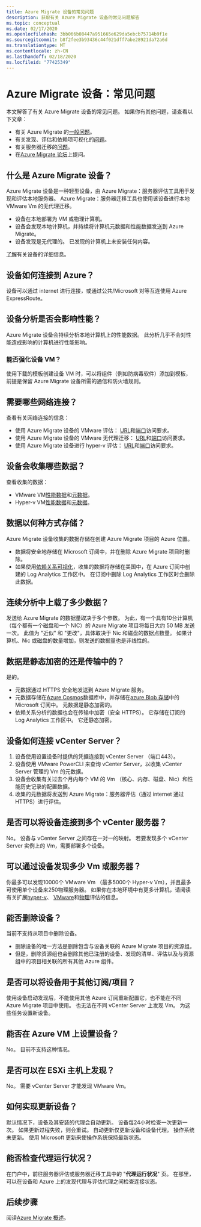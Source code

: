 ```yaml
---
title: Azure Migrate 设备的常见问题
description: 获取有关 Azure Migrate 设备的常见问题解答
ms.topic: conceptual
ms.date: 02/17/2020
ms.openlocfilehash: 3bb066b08447a951665e629da5ebcb75714b9f1e
ms.sourcegitcommit: b8f2fee3b93436c44f021dff7abe28921da72a6d
ms.translationtype: MT
ms.contentlocale: zh-CN
ms.lasthandoff: 02/18/2020
ms.locfileid: "77425349"
---
```

# <a name="azure-migrate-appliance-common-questions"></a>Azure Migrate 设备：常见问题

本文解答了有关 Azure Migrate 设备的常见问题。 如果你有其他问题，请查看以下文章：

- 有关 Azure Migrate 的[一般问题](resources-faq.md)。
- 有关发现、评估和依赖项可视化的[问题](common-questions-discovery-assessment.md)。
- 有关服务器迁移的[问题](common-questions-server-migration.md)。
- 在[Azure Migrate 论坛](https://aka.ms/AzureMigrateForum)上提问。 


## <a name="what-is-the-azure-migrate-appliance"></a>什么是 Azure Migrate 设备？

Azure Migrate 设备是一种轻型设备，由 Azure Migrate：服务器评估工具用于发现和评估本地服务器。 Azure Migrate：服务器迁移工具也使用该设备进行本地 VMware Vm 的无代理迁移。 

- 设备在本地部署为 VM 或物理计算机。
- 设备会发现本地计算机，并持续将计算机元数据和性能数据发送到 Azure Migrate。
- 设备发现是无代理的。 已发现的计算机上未安装任何内容。

[了解](migrate-appliance.md)有关设备的详细信息。

## <a name="how-does-the-appliance-connect-to-azure"></a>设备如何连接到 Azure？

设备可以通过 internet 进行连接，或通过公共/Microsoft 对等互连使用 Azure ExpressRoute。

## <a name="does-appliance-analysis-impact-performance"></a>设备分析是否会影响性能？

Azure Migrate 设备会持续分析本地计算机上的性能数据。 此分析几乎不会对性能造成影响的计算机进行性能影响。

### <a name="can-i-harden-the-appliance-vm"></a>能否强化设备 VM？

使用下载的模板创建设备 VM 时，可以将组件（例如防病毒软件）添加到模板，前提是保留 Azure Migrate 设备所需的通信和防火墙规则。


## <a name="what-network-connectivity-is-needed"></a>需要哪些网络连接？

查看有关网络连接的信息：
- 使用 Azure Migrate 设备的 VMware 评估： [URL](migrate-appliance.md#url-access)和[端口](migrate-support-matrix-vmware.md#port-access)访问要求。
- 使用 Azure Migrate 设备的 VMware 无代理迁移： [URL](migrate-appliance.md#url-access)和[端口](migrate-support-matrix-vmware-migration.md#agentless-ports)访问要求。
- 使用 Azure Migrate 设备进行 hyper-v 评估： [URL](migrate-appliance.md#url-access)和[端口](migrate-support-matrix-hyper-v.md#port-access)访问要求。


## <a name="what-data-does-the-appliance-collect"></a>设备会收集哪些数据？

查看收集的数据：

- VMware VM[性能数据](migrate-appliance.md#collected-performance-data-vmware)和[元数据](migrate-appliance.md#collected-metadata-vmware)。
- Hyper-v VM[性能数据](migrate-appliance.md#collected-performance-data-hyper-v)和[元数据](migrate-appliance.md#collected-metadata-hyper-v)。


## <a name="how-is-data-stored"></a>数据以何种方式存储？

Azure Migrate 设备收集的数据存储在创建 Azure Migrate 项目的 Azure 位置。 

- 数据将安全地存储在 Microsoft 订阅中，并在删除 Azure Migrate 项目时删除。
- 如果使用[依赖关系可视化](concepts-dependency-visualization.md)，收集的数据将存储在美国中，在 Azure 订阅中创建的 Log Analytics 工作区中。 在订阅中删除 Log Analytics 工作区时会删除此数据。

## <a name="how-much-data-is-uploaded-in-continuous-profiling"></a>连续分析中上载了多少数据？

发送给 Azure Migrate 的数据量取决于多个参数。 为此，有一个具有10台计算机（每个都有一个磁盘和一个 NIC）的 Azure Migrate 项目将每日大约 50 MB 发送一次。 此值为 "近似" 和 "更改"，具体取决于 Nic 和磁盘的数据点数量。 如果计算机、Nic 或磁盘的数量增加，则发送的数据量也是非线性的。

## <a name="is-data-encrypted-at-restin-transit"></a>数据是静态加密的还是传输中的？

是的。

- 元数据通过 HTTPS 安全地发送到 Azure Migrate 服务。
- 元数据存储在[Azure Cosmos](../cosmos-db/database-encryption-at-rest.md)数据库中，并存储在[azure Blob 存储](../storage/common/storage-service-encryption.md)中的 Microsoft 订阅中。 元数据是静态加密的。
- 依赖关系分析的数据也会在传输中加密（安全 HTTPS）。 它存储在订阅的 Log Analytics 工作区中。 它还静态加密。

## <a name="how-does-the-appliance-connect-to-vcenter-server"></a>设备如何连接 vCenter Server？

1. 设备使用设置设备时提供的凭据连接到 vCenter Server （端口443）。
2. 设备使用 VMware PowerCLI 来查询 vCenter Server，以收集 vCenter Server 管理的 Vm 的元数据。
3. 设备会收集有关过去个月内每个 VM 的 Vm （核心、内存、磁盘、Nic）和性能历史记录的配置数据。
4. 收集的元数据将发送到 Azure Migrate：服务器评估（通过 internet 通过 HTTPS）进行评估。

## <a name="can-i-connect-the-appliance-to-multiple-vcenter-servers"></a>是否可以将设备连接到多个 vCenter 服务器？

No。 设备与 vCenter Server 之间存在一对一的映射。 若要发现多个 vCenter Server 实例上的 Vm，需要部署多个设备。

## <a name="how-many-vms-or-servers-can-i-discover-with-an-appliance"></a>可以通过设备发现多少 Vm 或服务器？

你最多可以发现10000个 VMware Vm （最多5000个 Hyper-v Vm），并且最多可使用单个设备来250物理服务器。 如果你在本地环境中有更多计算机，请阅读有关扩展[hyper-v](scale-hyper-v-assessment.md)、 [VMware](scale-vmware-assessment.md)和[物理](scale-physical-assessment.md)评估的信息。

## <a name="can-i-delete-an-appliance"></a>能否删除设备？

当前不支持从项目中删除设备。

- 删除设备的唯一方法是删除包含与设备关联的 Azure Migrate 项目的资源组。
- 但是，删除资源组也会删除其他已注册的设备、发现的清单、评估以及与资源组中的项目相关联的所有其他 Azure 组件。


## <a name="can-i-use-the-appliance-with-a-different-subscriptionproject"></a>是否可以将设备用于其他订阅/项目？

使用设备启动发现后，不能使用其他 Azure 订阅重新配置它，也不能在不同 Azure Migrate 项目中使用。 也无法在不同 vCenter Server 上发现 Vm。 为这些任务设置新设备。

## <a name="can-i-set-up-the-appliance-on-an-azure-vm"></a>能否在 Azure VM 上设置设备？
No。 目前不支持这种情况。 

## <a name="can-i-discover-on-an-esxi-host"></a>是否可以在 ESXi 主机上发现？
No。 需要 vCenter Server 才能发现 VMware Vm。

## <a name="how-do-i-update-the-appliance"></a>如何实现更新设备？

默认情况下，设备及其安装的代理会自动更新。 设备每24小时检查一次更新一次。 如果更新过程失败，则会重试。 自动更新仅更新设备和设备代理。 操作系统未更新。 使用 Microsoft 更新来使操作系统保持最新状态。

## <a name="can-i-check-agent-health"></a>能否检查代理运行状况？

在门户中，前往服务器评估或服务器迁移工具中的 "**代理运行状况**" 页。 在那里，可以在设备和 Azure 上的发现代理与评估代理之间检查连接状态。

## <a name="next-steps"></a>后续步骤
阅读[Azure Migrate 概述](migrate-services-overview.md)。
